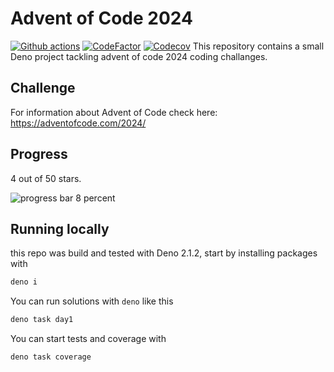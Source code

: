 # Advent of Code 2024

[![Github actions](https://github.com/cemusta/aoc-2024/actions/workflows/deno.yml/badge.svg)](https://github.com/cemusta/aoc-2024/actions/workflows/deno.yml)
[![CodeFactor](https://www.codefactor.io/repository/github/cemusta/aoc-2024/badge)](https://www.codefactor.io/repository/github/cemusta/aoc-2024)
[![Codecov](https://codecov.io/gh/cemusta/aoc-2024/graph/badge.svg?token=VQfxs6ZEql)](https://codecov.io/gh/cemusta/aoc-2024)
This repository contains a small Deno project tackling advent of code 2024 coding challanges.

## Challenge

For information about Advent of Code check here: <https://adventofcode.com/2024/>

## Progress

4 out of 50 stars.

![progress bar 8 percent](https://progress-bar.xyz/8/?progress_color=33ff33)

## Running locally

this repo was build and tested with Deno 2.1.2, start by installing packages with

```bash
deno i
```

You can run solutions with `deno` like this

```bash
deno task day1
```

You can start tests and coverage with

```bash
deno task coverage
```
